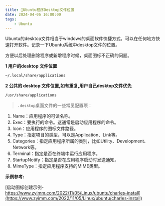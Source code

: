 ```yaml
---
title: 💁Ubuntu程序Desktop文件位置
date: 2024-04-06 16:00:00
tags: 
    - Ubuntu
---
```


Ubuntu的desktop文件相当于windows的桌面软件快捷方式，可以在任何地方快速打开软件。记录一下Ubuntu系统中desktop文件的位置。

方便以后处理删除程序或新增程序时候，桌面图标不正确的问题。

**1 用户的desktop 文件位置**

```sh
~/.local/share/applications
```

**2 公共的 desktop 文件位置,如有重复,用户自己desktop文件优先**

```sh
/usr/share/applications
```
<!--more-->

> `.desktop`桌面文件的一些常见配置项：

1. Name：应用程序的可读名称。
2. Exec：要执行的命令。这通常是启动应用程序的命令。
3. Icon：应用程序的图标文件路径。
4. Type：指定项目的类型，可以是Application、Link等。
5. Categories：指定应用程序所属的类别，比如Utility、Development、Network等。
6. Terminal：指定是否在终端中运行应用程序。
7. StartupNotify：指定是否在应用程序启动时发送通知。
8. MimeType：指定应用程序支持的MIME类型。

**示例参考:**

[启动图标创建示例-https://www.zyimm.com/2022/11/05/Linux/ubuntu/charles-install](https://www.zyimm.com/2022/11/05/Linux/ubuntu/charles-install)

